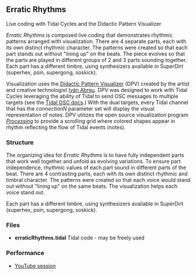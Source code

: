 ## Erratic Rhythms
Live coding with Tidal Cycles and the Didactic Pattern Visualizer

*Erratic Rhythms* is composed live coding that demonstrates rhythmic patterns arranged with visualization. There are 4 separate parts, each with its own distinct rhythmic character. The patterns were created so that each part stands out without "lining up" on the beats. The piece evolves so that the parts are played in different groups of 2 and 3 parts sounding together. Each part has a different timbre, using synthesizers available in SuperDirt (superhex, psin, supergong, soskick).

Visualization uses the [Didactic Pattern Visualizer](https://github.com/ivan-abreu/didacticpatternvisualizer/tree/main) (DPV) created by the artist and creative technologist [Iván Abreu](https://ivanabreu.net/). DPV was designed to work with Tidal Cycles leveraging the ability of Tidal to send OSC messages to multiple targets (see the [Tidal OSC docs](https://tidalcycles.org/docs/configuration/MIDIOSC/osc#multiple-targets-and-messages).) With the dual targets, every Tidal channel that has the *connectionN* parameter set will display the visual representation of notes. DPV utilizes the open source visualization program *[Processing](https://processing.org/)* to provide a scrolling grid where colored shapes appear in rhythm reflecting the flow of Tidal events (notes).

### Structure
The organizing idea for *Erratic Rhythms* is to have fully independent parts that work well together and unfold as evolving variations. To ensure part independence, rhythmic values of each part sound in different parts of the beat. There are 4 contrasting parts, each with its own distinct rhythmic and timbral character. The patterns were created so that each voice would stand out without "lining up" on the same beats. The visualization helps each voice stand out.

Each part has a different timbre, using synthesizers available in SuperDirt (superhex, psin, supergong, soskick).

### Files
- **erraticRhythms.tidal** Tidal code - may be freely used

### Performance
- [YouTube session](https://youtu.be/QgCi6n5ZPRI)  
